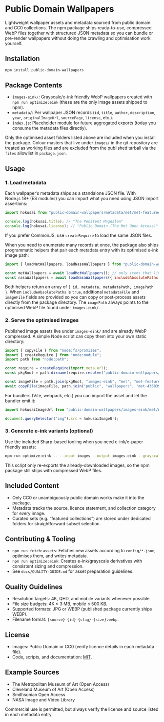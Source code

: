 # Public Domain Wallpapers

Lightweight wallpaper assets and metadata sourced from public domain and CC0 collections. The npm package ships ready-to-use, compressed WebP files together with structured JSON metadata so you can bundle or pre-render wallpapers without doing the crawling and optimisation work yourself.

## Installation

```bash
npm install public-domain-wallpapers
```

## Package Contents

- `images-eink/`: Grayscale/e-ink friendly WebP wallpapers created with `npm run optimize:eink` (these are the only image assets shipped to npm).
- `metadata/`: Per wallpaper JSON records (`id`, `title`, `author`, `description`, `year`, `originalImageUrl`, `sourcePage`, `license`, etc.).
- `index.js`: Placeholder module for future aggregated exports (today you consume the metadata files directly).

Only the optimised asset folders listed above are included when you install the package. Colour masters that live under `images/` in the git repository are treated as working files and are excluded from the published tarball via the `files` allowlist in `package.json`.

## Usage

### 1. Load metadata

Each wallpaper’s metadata ships as a standalone JSON file. With Node.js 18+ (ES modules) you can import what you need using JSON import assertions:

```js
import hokusai from "public-domain-wallpapers/metadata/met/met-featured-collection/met-436839.json" assert { type: "json" };

console.log(hokusai.title); // "The Penitent Magdalen"
console.log(hokusai.license); // "Public Domain (The Met Open Access)"
```

If you prefer CommonJS, use `createRequire` to load the same JSON files.

When you need to enumerate many records at once, the package also ships programmatic helpers that pair each metadata entry with its optimised e-ink image path:

```js
import { loadMetWallpapers, loadNasaWallpapers } from "public-domain-wallpapers";

const metWallpapers = await loadMetWallpapers(); // only items that live in metadata/met
const nasaWallpapers = await loadNasaWallpapers({ includeAbsolutePaths: true });
```

Both helpers return an array of `{ id, metadata, metadataPath, imagePath }`. When `includeAbsolutePaths` is `true`, additional `metadataFile` and `imageFile` fields are provided so you can copy or post-process assets directly from the package directory. The `imagePath` always points to the optimised WebP file found under `images-eink/`.

### 2. Serve the optimised images

Published image assets live under `images-eink/` and are already WebP compressed. A simple Node script can copy them into your own static directory:

```js
import { copyFile } from "node:fs/promises";
import { createRequire } from "node:module";
import path from "node:path";

const require = createRequire(import.meta.url);
const pkgRoot = path.dirname(require.resolve("public-domain-wallpapers/package.json"));

const imageFile = path.join(pkgRoot, "images-eink", "met", "met-featured-collection", "met-436839.webp");
await copyFile(imageFile, path.join("public", "wallpapers", "met-436839.webp"));
```

For bundlers (Vite, webpack, etc.) you can import the asset and let the bundler emit it:

```js
import hokusaiImageUrl from "public-domain-wallpapers/images-eink/met/met-featured-collection/met-436839.webp?url";

document.querySelector("img").src = hokusaiImageUrl;
```

### 3. Generate e-ink variants (optional)

Use the included Sharp-based tooling when you need e-ink/e-paper friendly assets:

```bash
npm run optimize:eink -- --input images --output images-eink --grayscale --maxWidth 1448 --maxHeight 1072
```

This script only re-exports the already-downloaded images, so the npm package still ships with compressed WebP files.

## Included Content

- Only CC0 or unambiguously public domain works make it into the package.
- Metadata tracks the source, licence statement, and collection category for every image.
- Curated sets (e.g. “featured collections”) are stored under dedicated folders for straightforward subset selection.

## Contributing & Tooling

- `npm run fetch:assets`: Fetches new assets according to `config/*.json`, optimises them, and writes metadata.
- `npm run optimize:eink`: Creates e-ink/grayscale derivatives with consistent sizing and compression.
- See `docs/QUALITY-GUIDE.md` for asset preparation guidelines.

## Quality Guidelines

- Resolution targets: 4K, QHD, and mobile variants whenever possible.
- File size budgets: 4K ≤ 3 MB, mobile ≤ 500 KB.
- Supported formats: JPG or WEBP (published package currently ships WEBP).
- Filename format: `{source}-{id}-{slug}-{size}.webp`.

## License

- Images: Public Domain or CC0 (verify licence details in each metadata file).
- Code, scripts, and documentation: [MIT](LICENSE).

## Example Sources

- The Metropolitan Museum of Art (Open Access)
- Cleveland Museum of Art (Open Access)
- Smithsonian Open Access
- NASA Image and Video Library

Commercial use is permitted, but always verify the license and source listed in each metadata entry.
